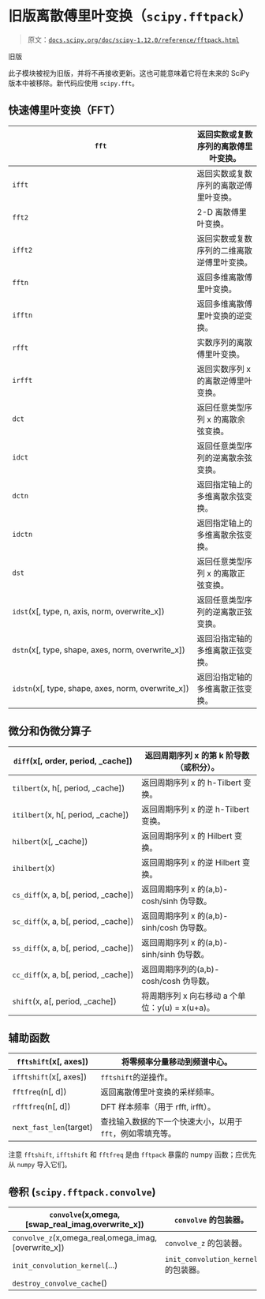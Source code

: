 # 旧版离散傅里叶变换（`scipy.fftpack`）

> 原文：[`docs.scipy.org/doc/scipy-1.12.0/reference/fftpack.html`](https://docs.scipy.org/doc/scipy-1.12.0/reference/fftpack.html)

旧版

此子模块被视为旧版，并将不再接收更新。这也可能意味着它将在未来的 SciPy 版本中被移除。新代码应使用 `scipy.fft`。

## 快速傅里叶变换（FFT）

| `fft` | 返回实数或复数序列的离散傅里叶变换。 |
| --- | --- |
| `ifft` | 返回实数或复数序列的离散逆傅里叶变换。 |
| `fft2` | 2-D 离散傅里叶变换。 |
| `ifft2` | 返回实数或复数序列的二维离散逆傅里叶变换。 |
| `fftn` | 返回多维离散傅里叶变换。 |
| `ifftn` | 返回多维离散傅里叶变换的逆变换。 |
| `rfft` | 实数序列的离散傅里叶变换。 |
| `irfft` | 返回实数序列 x 的离散逆傅里叶变换。 |
| `dct` | 返回任意类型序列 x 的离散余弦变换。 |
| `idct` | 返回任意类型序列的逆离散余弦变换。 |
| `dctn` | 返回指定轴上的多维离散余弦变换。 |
| `idctn` | 返回指定轴上的多维离散余弦变换。 |
| `dst` | 返回任意类型序列 x 的离散正弦变换。 |
| `idst`(x[, type, n, axis, norm, overwrite_x]) | 返回任意类型序列的逆离散正弦变换。 |
| `dstn`(x[, type, shape, axes, norm, overwrite_x]) | 返回沿指定轴的多维离散正弦变换。 |
| `idstn`(x[, type, shape, axes, norm, overwrite_x]) | 返回沿指定轴的多维离散正弦变换。 |

## 微分和伪微分算子

| `diff`(x[, order, period, _cache]) | 返回周期序列 x 的第 k 阶导数（或积分）。 |
| --- | --- |
| `tilbert`(x, h[, period, _cache]) | 返回周期序列 x 的 h-Tilbert 变换。 |
| `itilbert`(x, h[, period, _cache]) | 返回周期序列 x 的逆 h-Tilbert 变换。 |
| `hilbert`(x[, _cache]) | 返回周期序列 x 的 Hilbert 变换。 |
| `ihilbert`(x) | 返回周期序列 x 的逆 Hilbert 变换。 |
| `cs_diff`(x, a, b[, period, _cache]) | 返回周期序列 x 的(a,b)-cosh/sinh 伪导数。 |
| `sc_diff`(x, a, b[, period, _cache]) | 返回周期序列 x 的(a,b)-sinh/cosh 伪导数。 |
| `ss_diff`(x, a, b[, period, _cache]) | 返回周期序列 x 的(a,b)-sinh/sinh 伪导数。 |
| `cc_diff`(x, a, b[, period, _cache]) | 返回周期序列的(a,b)-cosh/cosh 伪导数。 |
| `shift`(x, a[, period, _cache]) | 将周期序列 x 向右移动 a 个单位：y(u) = x(u+a)。 |

## 辅助函数

| `fftshift`(x[, axes]) | 将零频率分量移动到频谱中心。 |
| --- | --- |
| `ifftshift`(x[, axes]) | `fftshift`的逆操作。 |
| `fftfreq`(n[, d]) | 返回离散傅里叶变换的采样频率。 |
| `rfftfreq`(n[, d]) | DFT 样本频率（用于 rfft, irfft）。 |
| `next_fast_len`(target) | 查找输入数据的下一个快速大小，以用于 `fft`，例如零填充等。 |

注意 `fftshift`, `ifftshift` 和 `fftfreq` 是由 `fftpack` 暴露的 numpy 函数；应优先从 `numpy` 导入它们。

## 卷积 (`scipy.fftpack.convolve`)

| `convolve`(x,omega,[swap_real_imag,overwrite_x]) | `convolve` 的包装器。 |
| --- | --- |
| `convolve_z`(x,omega_real,omega_imag,[overwrite_x]) | `convolve_z` 的包装器。 |
| `init_convolution_kernel`(...) | `init_convolution_kernel` 的包装器。 |
| `destroy_convolve_cache`() |  |
